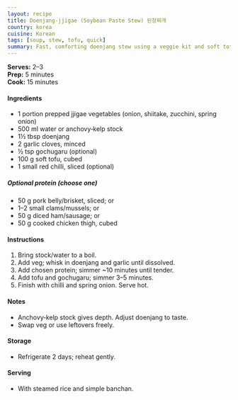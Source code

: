 ```yaml
---
layout: recipe
title: Doenjang‑jjigae (Soybean Paste Stew) 된장찌개
country: korea
cuisine: Korean
tags: [soup, stew, tofu, quick]
summary: Fast, comforting doenjang stew using a veggie kit and soft tofu — weeknight‑friendly and adaptable.
---
```

<div class="recipe-meta">
  <strong>Serves:</strong> 2–3<br>
  <strong>Prep:</strong> 5 minutes<br>
  <strong>Cook:</strong> 15 minutes<br>
</div>

<h4>Ingredients</h4>
<ul>
<li>1 portion prepped jjigae vegetables (onion, shiitake, zucchini, spring onion)</li>
<li>500 ml water or anchovy‑kelp stock</li>
<li>1½ tbsp doenjang</li>
<li>2 garlic cloves, minced</li>
<li>½ tsp gochugaru (optional)</li>
<li>100 g soft tofu, cubed</li>
<li>1 small red chilli, sliced (optional)</li>
</ul>
<h5>Optional protein (choose one)</h5>
<ul>
<li>50 g pork belly/brisket, sliced; or</li>
<li>1–2 small clams/mussels; or</li>
<li>50 g diced ham/sausage; or</li>
<li>50 g cooked chicken thigh, cubed</li>
</ul>

<h4>Instructions</h4>
<ol>
<li>Bring stock/water to a boil.</li>
<li>Add veg; whisk in doenjang and garlic until dissolved.</li>
<li>Add chosen protein; simmer ~10 minutes until tender.</li>
<li>Add tofu and gochugaru; simmer 3–5 minutes.</li>
<li>Finish with chilli and spring onion. Serve hot.</li>
</ol>

<h4>Notes</h4>
<ul>
<li>Anchovy‑kelp stock gives depth. Adjust doenjang to taste.</li>
<li>Swap veg or use leftovers freely.</li>
</ul>

<h4>Storage</h4>
<ul><li>Refrigerate 2 days; reheat gently.</li></ul>

<h4>Serving</h4>
<ul><li>With steamed rice and simple banchan.</li></ul>
